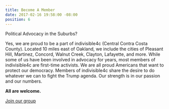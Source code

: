 ```yaml
---
title: Become A Member
date: 2017-02-16 19:58:00 -08:00
position: 6
---
```


Political Advocacy in the Suburbs?

Yes, we are proud to be a part of indivisible4c (Central Contra Costa County). Located 10 miles east of Oakland, we include the cities of Pleasant Hill, Martinez, Concord, Walnut Creek, Clayton, Lafayette, and more. While some of us have been involved in advocacy for years, most members of indivisible4c are first-time activists. We are all proud Americans that want to protect our democracy. Members of indivisible4c share the desire to do whatever we can to fight the Trump agenda. Our strength is in our passion and our numbers.


**All are welcome.**

[Join our group](https://www.facebook.com/indivisible4c/)
